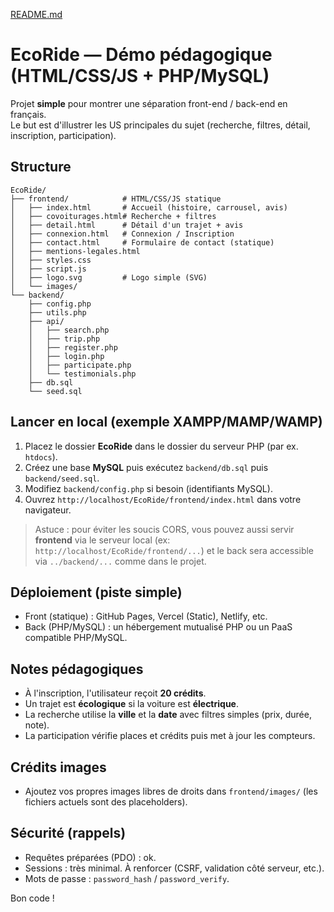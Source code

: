 [README.md](https://github.com/user-attachments/files/22728641/README.md)
# EcoRide — Démo pédagogique (HTML/CSS/JS + PHP/MySQL)

Projet **simple** pour montrer une séparation front-end / back-end en français.  
Le but est d'illustrer les US principales du sujet (recherche, filtres, détail, inscription, participation).

## Structure
```
EcoRide/
├── frontend/            # HTML/CSS/JS statique
│   ├── index.html       # Accueil (histoire, carrousel, avis)
│   ├── covoiturages.html# Recherche + filtres
│   ├── detail.html      # Détail d'un trajet + avis
│   ├── connexion.html   # Connexion / Inscription
│   ├── contact.html     # Formulaire de contact (statique)
│   ├── mentions-legales.html
│   ├── styles.css
│   ├── script.js
│   ├── logo.svg         # Logo simple (SVG)
│   └── images/
└── backend/
    ├── config.php
    ├── utils.php
    ├── api/
    │   ├── search.php
    │   ├── trip.php
    │   ├── register.php
    │   ├── login.php
    │   ├── participate.php
    │   └── testimonials.php
    ├── db.sql
    └── seed.sql
```

## Lancer en local (exemple XAMPP/MAMP/WAMP)
1. Placez le dossier **EcoRide** dans le dossier du serveur PHP (par ex. `htdocs`).
2. Créez une base **MySQL** puis exécutez `backend/db.sql` puis `backend/seed.sql`.
3. Modifiez `backend/config.php` si besoin (identifiants MySQL).
4. Ouvrez `http://localhost/EcoRide/frontend/index.html` dans votre navigateur.

> Astuce : pour éviter les soucis CORS, vous pouvez aussi servir **frontend** via le serveur local (ex: `http://localhost/EcoRide/frontend/...`) et le back sera accessible via `../backend/...` comme dans le projet.

## Déploiement (piste simple)
- Front (statique) : GitHub Pages, Vercel (Static), Netlify, etc.
- Back (PHP/MySQL) : un hébergement mutualisé PHP ou un PaaS compatible PHP/MySQL.

## Notes pédagogiques
- À l'inscription, l'utilisateur reçoit **20 crédits**.  
- Un trajet est **écologique** si la voiture est **électrique**.  
- La recherche utilise la **ville** et la **date** avec filtres simples (prix, durée, note).  
- La participation vérifie places et crédits puis met à jour les compteurs.

## Crédits images
- Ajoutez vos propres images libres de droits dans `frontend/images/` (les fichiers actuels sont des placeholders).

## Sécurité (rappels)
- Requêtes préparées (PDO) : ok.
- Sessions : très minimal. À renforcer (CSRF, validation côté serveur, etc.).
- Mots de passe : `password_hash` / `password_verify`.

Bon code !
